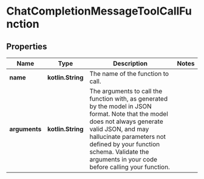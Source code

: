 
# ChatCompletionMessageToolCallFunction

## Properties
Name | Type | Description | Notes
------------ | ------------- | ------------- | -------------
**name** | **kotlin.String** | The name of the function to call. | 
**arguments** | **kotlin.String** | The arguments to call the function with, as generated by the model in JSON format. Note that the model does not always generate valid JSON, and may hallucinate parameters not defined by your function schema. Validate the arguments in your code before calling your function. | 



